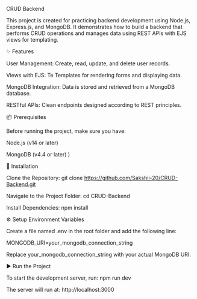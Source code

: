  CRUD Backend

This project is created for practicing backend development using Node.js, Express.js, and MongoDB.
It demonstrates how to build a backend that performs CRUD operations and manages data using REST APIs with EJS views for templating.

✨ Features

User Management: Create, read, update, and delete user records.

Views with EJS: Te Templates for rendering forms and displaying data.

MongoDB Integration: Data is stored and retrieved from a MongoDB database.

RESTful APIs: Clean endpoints designed according to REST principles.

📦 Prerequisites

Before running the project,
make sure you have:

Node.js (v14 or later)

MongoDB (v4.4 or later)
)

🚀 Installation

Clone the Repository:
git clone https://github.com/Sakshii-20/CRUD-Backend.git

Navigate to the Project Folder:
cd CRUD-Backend

Install Dependencies:
npm install

⚙️ Setup Environment Variables

Create a file named .env in the root folder and add the following line:

MONGODB_URI=your_mongodb_connection_string

Replace your_mongodb_connection_string with your actual MongoDB URI.

▶️ Run the Project

To start the development server, run: 
npm run dev

The server will run at:
http://localhost:3000
